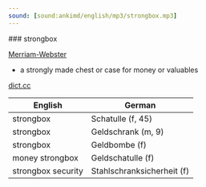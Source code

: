 ```yaml
---
sound: [sound:ankimd/english/mp3/strongbox.mp3]
---
```


\### strongbox

[Merriam-Webster](https://www.merriam-webster.com/dictionary/strongbox)

- a strongly made chest or case for money or valuables

[dict.cc](https://www.dict.cc/strongbox)

| English        | German       |
| -------------- | ------------ |
| strongbox | Schatulle (f, 45) |
| strongbox | Geldschrank (m, 9) |
| strongbox | Geldbombe (f) |
| money strongbox | Geldschatulle (f) |
| strongbox security | Stahlschranksicherheit (f) |

